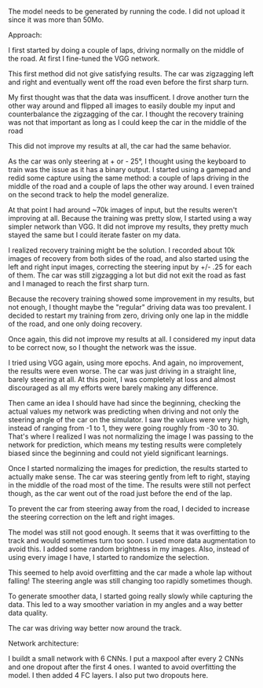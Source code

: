 The model needs to be generated by running the code. I did not upload it since it was more than 50Mo.

Approach:

I first started by doing a couple of laps, driving normally on the middle of the road.
At first I fine-tuned the VGG network.

This first method did not give satisfying results. The car was zigzagging left and right and eventually went off the road
even before the first sharp turn.

My first thought was that the data was insufficent. I drove another turn the other way around and flipped all images to
easily double my input and counterbalance the zigzagging of the car. I thought the recovery training was not that important
as long as I could keep the car in the middle of the road

This did not improve my results at all, the car had the same behavior.

As the car was only steering at + or - 25°, I thought using the keyboard to train was the issue as it has a binary output.
I started using a gamepad and redid some capture using the same method: a couple of laps driving in the middle of the road
and a couple of laps the other way around. I even trained on the second track to help the model generalize.

At that point I had around ~70k images of input, but the results weren't improving at all. Because the training was pretty
slow, I started using a way simpler network than VGG. It did not improve my results, they pretty much stayed the same but I
could iterate faster on my data.

I realized recovery training might be the solution. I recorded about 10k images of recovery from both sides of the road,
and also started using the left and right input images, correcting the steering input by +/- .25 for each of them.
The car was still zigzagging a lot but did not exit the road as fast and I managed to reach the first sharp turn.

Because the recovery training showed some improvement in my results, but not enough, I thought maybe the "regular" driving
data was too prevalent. I decided to restart my training from zero, driving only one lap in the middle of the road, and one
only doing recovery.

Once again, this did not improve my results at all. I considered my input data to be correct now, so I thought the network
was the issue.

I tried using VGG again, using more epochs. And again, no improvement, the results were even worse. The car was just driving
in a straight line, barely steering at all. At this point, I was completely at loss and almost discouraged as all my efforts
were barely making any difference.

Then came an idea I should have had since the beginning, checking the actual values my network was predicting when driving and
not only the steering angle of the car on the simulator. I saw the values were very high, instead of ranging from -1 to 1, they
were going roughly from -30 to 30. That's where I realized I was not normalizing the image I was passing to the network for prediction,
which means my testing results were completely biased since the beginning and could not yield significant learnings.

Once I started normalizing the images for prediction, the results started to actually make sense. The car was steering gently
from left to right, staying in the middle of the road most of the time. The results were still not perfect though, as the
car went out of the road just before the end of the lap.

To prevent the car from steering away from the road, I decided to increase the steering correction on the left and right images.

The model was still not good enough. It seems that it was overfitting to the track and would sometimes turn too soon. I used more data augmentation to avoid this. I added some random brightness in my images.
Also, instead of using every image I have, I started to randomize the selection.

This seemed to help avoid overfitting and the car made a whole lap without falling!
The steering angle was still changing too rapidly sometimes though.

To generate smoother data, I started going really slowly while capturing the data. This led to a way smoother variation in my angles and a way better data quality.

The car was driving way better now around the track.

Network architecture:

I buildt a small network with 6 CNNs. I put a maxpool after every 2 CNNs and one dropout after the first 4 ones.
I wanted to avoid overfitting the model.
I then added 4 FC layers. I also put two dropouts here.


